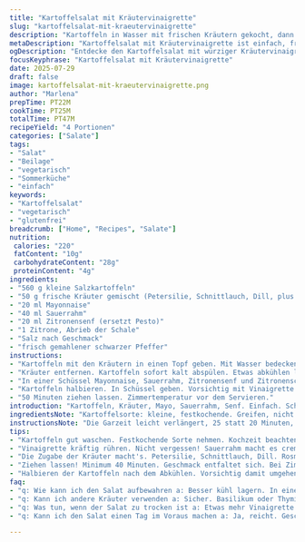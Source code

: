 ```yaml
---
title: "Kartoffelsalat mit Kräutervinaigrette"
slug: "kartoffelsalat-mit-kraeutervinaigrette"
description: "Kartoffeln in Wasser mit frischen Kräutern gekocht, dann halbiert. Eine cremige Vinaigrette aus Sauerrahm, Mayonnaise, Zitronensaft und Senf, die mit Rosmarin und Estragon verfeinert wird. Kartoffeln mit der Sauce vermengt. Geeignet für Vegetarier und glutenfrei. Garzeit etwas verlängert. Zutatenmengen teils reduziert. Pesto ersetzt durch Zitronensenf und frische Kräuter ergänzt durch Rosmarin und Estragon. Frischer Limettenzeste durch Zitronenzeste ersetzt. "
metaDescription: "Kartoffelsalat mit Kräutervinaigrette ist einfach, frisch und bietet einen anderen Geschmack. Perfekt für jeden Anlass."
ogDescription: "Entdecke den Kartoffelsalat mit würziger Kräutervinaigrette. Unkompliziert und frisch, ideal für dein nächstes Essen."
focusKeyphrase: "Kartoffelsalat mit Kräutervinaigrette"
date: 2025-07-29
draft: false
image: kartoffelsalat-mit-kraeutervinaigrette.png
author: "Marlena"
prepTime: PT22M
cookTime: PT25M
totalTime: PT47M
recipeYield: "4 Portionen"
categories: ["Salate"]
tags:
- "Salat"
- "Beilage"
- "vegetarisch"
- "Sommerküche"
- "einfach"
keywords:
- "Kartoffelsalat"
- "vegetarisch"
- "glutenfrei"
breadcrumb: ["Home", "Recipes", "Salate"]
nutrition: 
 calories: "220"
 fatContent: "10g"
 carbohydrateContent: "28g"
 proteinContent: "4g"
ingredients:
- "560 g kleine Salzkartoffeln"
- "50 g frische Kräuter gemischt (Petersilie, Schnittlauch, Dill, plus Rosmarin und Estragon)"
- "20 ml Mayonnaise"
- "40 ml Sauerrahm"
- "20 ml Zitronensenf (ersetzt Pesto)"
- "1 Zitrone, Abrieb der Schale"
- "Salz nach Geschmack"
- "frisch gemahlener schwarzer Pfeffer"
instructions:
- "Kartoffeln mit den Kräutern in einen Topf geben. Mit Wasser bedecken. Salzen. Zum Kochen bringen. 25 Minuten köcheln, schiebtweich sein. Dann Wasser abgießen."
- "Kräuter entfernen. Kartoffeln sofort kalt abspülen. Etwas abkühlen lassen."
- "In einer Schüssel Mayonnaise, Sauerrahm, Zitronensenf und Zitronenschale mit einem Schneebesen vermischen. Mit Salz und Pfeffer abschmecken."
- "Kartoffeln halbieren. In Schüssel geben. Vorsichtig mit Vinaigrette durchmischen. Alles gut vermengen, aber Kartoffeln nicht zerdrücken."
- "50 Minuten ziehen lassen. Zimmertemperatur vor dem Servieren."
introduction: "Kartoffeln, Kräuter, Mayo, Sauerrahm, Senf. Einfach. Schnell. Etwas anders. Nicht die klassische Variante. Limette weicht der Zitrone. Rosmarin und Estragon dabei, bringt Tiefe. Kartoffeln bei mittlerer Hitze gegart, zieht lang genug. Kräuter nicht ungenutzt, kochen mit. Dann raus. Kaltbrausen. Cremige Sauce. Scharf, frisch, zitronig. Vermengen. Ruhen lassen. Geschmack verbindet sich. Klar. Ohne Schnickschnack. Salat sollte atmen, nicht erfrieren. Bei Zimmertemperatur servieren. Bunter Teller, leicht, nicht zu schwer. Ein Snack, keine Hauptmahlzeit."
ingredientsNote: "Kartoffelsorte: kleine, festkochende. Greifen, nicht mehlig, hält Form. Kräuter sind das Herzstück; gewünscht frisch und frisch gemischt. Petersilie, Dill, Schnittlauch laut Original, ergänzt mit Rosmarin und Estragon für mehr Aroma. Mayonnaise mit Maximal 20 ml – soll nur binden, nicht dominieren. Sauerrahm sorgt für milde Säure und Cremigkeit. Pesto zu Senf ersetzt, weniger fett, aber würzig und zitronig. Zitrone ersetzt Limettenzeste – leichter Zugang, trägt Säure und Frische. Salz sparsam, sonst überdeckt. Schwarzer Pfeffer frisch gemahlen für Textur und Würze. Wasser zum Kochen gut gesalzen, Kartoffeln brauchen Geschmack von Beginn an."
instructionsNote: "Die Garzeit leicht verlängert, 25 statt 20 Minuten, um perfekte Konsistenz zu erreichen. Kräuter kommen mit ins Kochwasser, intensive Aromen geben, dann herausgenommen. Der schnelle Kaltbad-Spülung stoppt den Garprozess, verhindert überweichen. Vinaigrette mit Schneebesen gut vermischen, damit Säure, Fett und Kräuter sich verbinden. Kartoffeln halbieren erst nach Abkühlen, sonst zerreißt die Schale. Vorsichtig mischen, festhalten, kein Übermischen oder Pürieren. Ziehzeit wichtig, damit sich Geschmack entfaltet. 40 bis 50 Minuten reichen. Nicht zu kalt servieren, dann entfaltet sich Allein und Gemisch optimal. Die Kombination unterschiedlicher Kräuter macht den Unterschied, sorgt für komplexen, frischen Geschmack."
tips:
- "Kartoffeln gut waschen. Festkochende Sorte nehmen. Kochzeit beachten. Kochen mit Kräutern. Aroma wichtig! Danach abkühlen lassen. Dann weiter verarbeiten. Kalt abspülen hilft."
- "Vinaigrette kräftig rühren. Nicht vergessen! Sauerrahm macht es cremig. Zitronensenf bringt die Frische. Salz nach Geschmack. Pfeffer frisch mahlen für mehr Kick."
- "Die Zugabe der Kräuter macht's. Petersilie, Schnittlauch, Dill. Rosmarin und Estragon sind klasse! Frisch gehackt verwenden. Das hebt das Aroma an. Gut durchmischen."
- "Ziehen lassen! Minimum 40 Minuten. Geschmack entfaltet sich. Bei Zimmertemperatur am besten. Nicht zu kalt servieren. Dann kommt das Aroma richtig zur Geltung."
- "Halbieren der Kartoffeln nach dem Abkühlen. Vorsichtig damit umgehen. Nicht zerdrücken. Sanft umrühren, damit alles gut vermischt ist. Textur bleibt sonst erhalten."
faq:
- "q: Wie kann ich den Salat aufbewahren a: Besser kühl lagern. In einem Behälter. Gut verschlossen. Haltbarkeit etwa 2 bis 3 Tage. Farb- und Geschmack verlieren."
- "q: Kann ich andere Kräuter verwenden a: Sicher. Basilikum oder Thymian sind Optionen. Geschmack ändert sich. Leichter oder intensiver, dein Wunsch."
- "q: Was tun, wenn der Salat zu trocken ist a: Etwas mehr Vinaigrette hinzufügen. Oder etwas Wasser oder Bouillon. Gut vermengen, um alles zu verteilen."
- "q: Kann ich den Salat einen Tag im Voraus machen a: Ja, reicht. Geschmack verbessert sich oft. Aber nicht zu lange ziehen lassen. Frische zählt."

---
```

